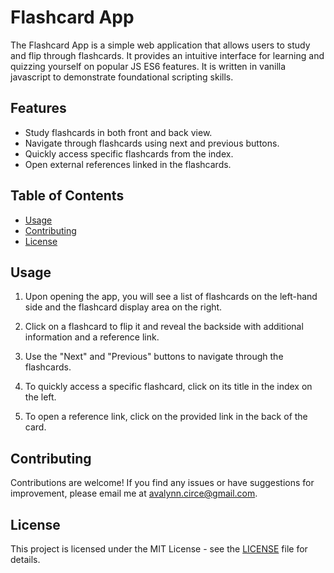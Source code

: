 # Flashcard App

The Flashcard App is a simple web application that allows users to study and flip through flashcards. It provides an intuitive interface for learning and quizzing yourself on popular JS ES6 features. It is written in vanilla javascript to demonstrate foundational scripting skills.

## Features

- Study flashcards in both front and back view.
- Navigate through flashcards using next and previous buttons.
- Quickly access specific flashcards from the index.
- Open external references linked in the flashcards.

## Table of Contents

- [Usage](#usage)
- [Contributing](#contributing)
- [License](#license)


## Usage

1. Upon opening the app, you will see a list of flashcards on the left-hand side and the flashcard display area on the right.

2. Click on a flashcard to flip it and reveal the backside with additional information and a reference link.

3. Use the "Next" and "Previous" buttons to navigate through the flashcards.

4. To quickly access a specific flashcard, click on its title in the index on the left.

5. To open a reference link, click on the provided link in the back of the card.


## Contributing

Contributions are welcome! If you find any issues or have suggestions for improvement, please email me at avalynn.circe@gmail.com.


## License

This project is licensed under the MIT License - see the [LICENSE](LICENSE) file for details.
